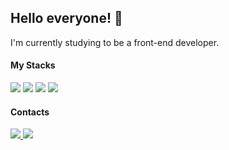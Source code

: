 <h2>Hello everyone! 👋</h2>

I'm currently studying to be a front-end developer.

#### My Stacks

<div dir="auto">
  <picture>
    <img
      src="https://img.shields.io/badge/HTML5-E34F26?style=for-the-badge&logo=html5&logoColor=white"
      style="max-width: 100%"
    />
  </picture>
  <picture>
    <img
      src="https://img.shields.io/badge/CSS3-1572B6?style=for-the-badge&logo=css3&logoColor=white"
      style="max-width: 100%"
    />
  </picture>
  <picture>
    <img
      src="https://img.shields.io/badge/JavaScript-323330?style=for-the-badge&logo=javascript&logoColor=F7DF1E"
      style="max-width: 100%"
    />
  </picture>
 <!-- <picture>
    <img
      src="https://img.shields.io/badge/React-20232A?style=for-the-badge&logo=react&logoColor=61DAFB"
      style="max-width: 100%"
    />
  </picture> -->
  <picture>
    <img
      src="https://img.shields.io/badge/Node.js-339933?style=for-the-badge&logo=nodedotjs&logoColor=white"
      style="max-width: 100%"
    />
  </picture>
</div>

#### Contacts 

<div dir="auto">
  <a target="_blank" href="https://www.linkedin.com/in/fabio-s-54949096/">
    <img
      src="https://img.shields.io/badge/LinkedIn-0077B5?style=for-the-badge&logo=linkedin&logoColor=white"
      style="max-width: 100%"
    />
  </a>
  <a target="_blank" href="mailto:fabio.szam@gmail.com">
    <img
      src="https://img.shields.io/badge/Gmail-D14836?style=for-the-badge&logo=gmail&logoColor=white"
      style="max-width: 100%"
    />
  </a>
</div>

<!--
Here are some ideas to get you started:

- 🔭 I’m currently working on ...
- 🌱 I’m currently learning ...
- 👯 I’m looking to collaborate on ...
- 🤔 I’m looking for help with ...
- 💬 Ask me about ...
- 📫 How to reach me: ...
- 😄 Pronouns: ...
- ⚡ Fun fact: ...
-->
